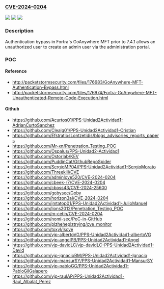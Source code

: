 ### [CVE-2024-0204](https://cve.mitre.org/cgi-bin/cvename.cgi?name=CVE-2024-0204)
![](https://img.shields.io/static/v1?label=Product&message=GoAnywhere%20MFT&color=blue)
![](https://img.shields.io/static/v1?label=Version&message=6.0.1%20&color=brightgreen)
![](https://img.shields.io/static/v1?label=Vulnerability&message=CWE-425%20Direct%20Request%20('Forced%20Browsing')&color=brightgreen)

### Description

Authentication bypass in Fortra's GoAnywhere MFT prior to 7.4.1 allows an unauthorized user to create an admin user via the administration portal.

### POC

#### Reference
- http://packetstormsecurity.com/files/176683/GoAnywhere-MFT-Authentication-Bypass.html
- http://packetstormsecurity.com/files/176974/Fortra-GoAnywhere-MFT-Unauthenticated-Remote-Code-Execution.html

#### Github
- https://github.com/Acurtos01/PPS-Unidad2Actividad1-AdrianCurtoSanchez
- https://github.com/Clealg01/PPS-Unidad2Actividad1-Cristian
- https://github.com/EfstratiosLontzetidis/blogs_advisories_reports_papers
- https://github.com/Mr-xn/Penetration_Testing_POC
- https://github.com/Ospalus/PPS-Unidad2-Actividad1
- https://github.com/Ostorlab/KEV
- https://github.com/PuddinCat/GithubRepoSpider
- https://github.com/SergioMP04/PPS-Unidad2Actividad1-SergioMorato
- https://github.com/Threekiii/CVE
- https://github.com/adminlove520/CVE-2024-0204
- https://github.com/cbeek-r7/CVE-2024-0204
- https://github.com/cboss43/CVE-2024-25600
- https://github.com/gobysec/Goby
- https://github.com/horizon3ai/CVE-2024-0204
- https://github.com/jmtatop01/PPS-Unidad2Actividad1-JulioManuel
- https://github.com/lions2012/Penetration_Testing_POC
- https://github.com/m-cetin/CVE-2024-0204
- https://github.com/nomi-sec/PoC-in-GitHub
- https://github.com/plzheheplztrying/cve_monitor
- https://github.com/toxyl/lscve
- https://github.com/vjp-albertoVG/PPS-Unidad2Actividad1-albertoVG
- https://github.com/vjp-angelPB/PPS-Unidad2Actividad1-Angel
- https://github.com/vjp-davidLC/vjp-davidLC-PPS-Unidad2Actividad1-David
- https://github.com/vjp-ignacioBM/PPS-Unidad2Actividad1-Ignacio
- https://github.com/vjp-mansurSY/PPS-Unidad2Actividad1-MansurSY
- https://github.com/vjp-pabloGG/PPS-Unidad2Actividad1-PabloGilGalapero
- https://github.com/vjp-raulAP/PPS-Unidad2Actividad1-Raul_Albalat_Perez

